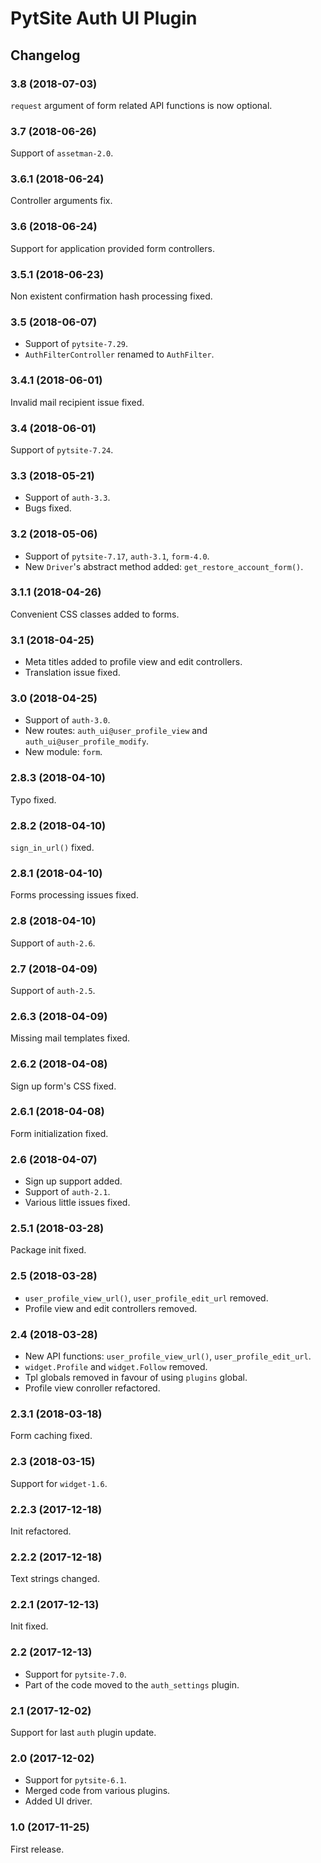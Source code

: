 # PytSite Auth UI Plugin


## Changelog


### 3.8 (2018-07-03)

`request` argument of form related API functions is now optional.


### 3.7 (2018-06-26)

Support of `assetman-2.0`.


### 3.6.1 (2018-06-24)

Controller arguments fix.


### 3.6 (2018-06-24)

Support for application provided form controllers.


### 3.5.1 (2018-06-23)

Non existent confirmation hash processing fixed.


### 3.5 (2018-06-07)

- Support of `pytsite-7.29`.
- `AuthFilterController` renamed to `AuthFilter`.


### 3.4.1 (2018-06-01)

Invalid mail recipient issue fixed.


### 3.4 (2018-06-01)

Support of `pytsite-7.24`.


### 3.3 (2018-05-21)

- Support of `auth-3.3`.
- Bugs fixed.


### 3.2 (2018-05-06)

- Support of `pytsite-7.17`, `auth-3.1`, `form-4.0`.
- New `Driver`'s abstract method added: `get_restore_account_form()`.


### 3.1.1 (2018-04-26)

Convenient CSS classes added to forms.


### 3.1 (2018-04-25)

- Meta titles added to profile view and edit controllers.
- Translation issue fixed.


### 3.0 (2018-04-25)

- Support of `auth-3.0`.
- New routes: `auth_ui@user_profile_view` and
  `auth_ui@user_profile_modify`.
- New module: `form`.



### 2.8.3 (2018-04-10)

Typo fixed.


### 2.8.2 (2018-04-10)

`sign_in_url()` fixed.


### 2.8.1 (2018-04-10)

Forms processing issues fixed.


### 2.8 (2018-04-10)

Support of `auth-2.6`.


### 2.7 (2018-04-09)

Support of `auth-2.5`.


### 2.6.3 (2018-04-09)

Missing mail templates fixed.


### 2.6.2 (2018-04-08)

Sign up form's CSS fixed.


### 2.6.1 (2018-04-08)

Form initialization fixed.


### 2.6 (2018-04-07)

- Sign up support added.
- Support of `auth-2.1`.
- Various little issues fixed.


### 2.5.1 (2018-03-28)

Package init fixed.


### 2.5 (2018-03-28)

- `user_profile_view_url()`, `user_profile_edit_url` removed.
- Profile view and edit controllers removed.


### 2.4 (2018-03-28)

- New API functions: `user_profile_view_url()`, `user_profile_edit_url`.
- `widget.Profile` and `widget.Follow` removed.
- Tpl globals removed in favour of using `plugins` global.
- Profile view conroller refactored.


### 2.3.1 (2018-03-18)

Form caching fixed.


### 2.3 (2018-03-15)

Support for `widget-1.6`.


### 2.2.3 (2017-12-18)

Init refactored.


### 2.2.2 (2017-12-18)

Text strings changed.


### 2.2.1 (2017-12-13)

Init fixed.


### 2.2 (2017-12-13)

- Support for `pytsite-7.0`.
- Part of the code moved to the `auth_settings` plugin.


### 2.1 (2017-12-02)

Support for last `auth` plugin update.


### 2.0 (2017-12-02)

- Support for `pytsite-6.1`.
- Merged code from various plugins.
- Added UI driver.


### 1.0 (2017-11-25)

First release.
